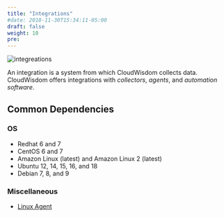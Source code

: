 ```yaml
---
title: "Integrations"
#date: 2018-11-30T15:34:11-05:00
draft: false
weight: 10
pre:
---
```


![integreations](/images/_index/integreations.png)

An integration is a system from which CloudWisdom collects data. CloudWisdom offers integrations with *collectors*, *agents*, and *automation software*.

## Common Dependencies

### OS
- Redhat 6 and 7
- CentOS 6 and 7
- Amazon Linux (latest) and Amazon Linux 2 (latest)
- Ubuntu 12, 14, 15, 16, and 18
- Debian 7, 8, and 9

###  Miscellaneous
- [Linux Agent][1]


[1]: /integrations/agents/linux-agent
